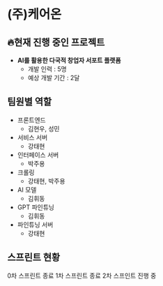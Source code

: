 # (주)케어온

## 🔥현재 진행 중인 프로젝트
* **AI를 활용한 다국적 창업자 서포트 플랫폼**
  * 개발 인력 : 5명
  * 예상 개발 기간 : 2달
 
## 팀원별 역할

* 프론트엔드
  * 김현우, 성민
* 서비스 서버
  * 강태현
* 인터페이스 서버
  * 박주용
* 크롤링
  * 강태현, 박주용
* AI 모델
  * 김휘동
* GPT 파인튜닝
  * 김휘동
* 파인튜닝 서버
  * 강태현 

## 스프린트 현황
0차 스프린트 종료
1차 스프린트 종료
2차 스프인트 진행 중
